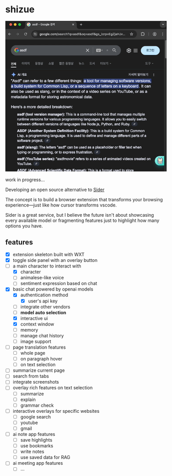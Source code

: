 # shizue

![wip](/doc/wip.gif)

work in progress...

Developing an open source alternative to [Sider](https://sider.ai/pricing)

The concept is to build a browser extension that transforms your browsing experience—just like how cursor transforms vscode.

Sider is a great service, but I believe the future isn't about showcasing every available model or fragmenting features just to highlight how many options you have.

## features

- [x] extension skeleton built with WXT
- [x] toggle side panel with an overlay button
- [ ] a main character to interact with
  - [x] character
  - [ ] animalese-like voice
  - [ ] sentiment expression based on chat
- [x] basic chat powered by openai models
  - [x] authentication method
    - [x] user's api key
  - [ ] integrate other vendors
  - [ ] **model auto selection**
  - [x] interactive ui
  - [x] context window
  - [ ] memory
  - [ ] manage chat history
  - [ ] image support
- [ ] page translation features
  - [ ] whole page
  - [ ] on paragraph hover
  - [ ] on text selection
- [ ] summarize current page
- [ ] search from tabs
- [ ] integrate screenshots
- [ ] overlay rich features on text selection
  - [ ] summarize
  - [ ] explain
  - [ ] grammar check
- [ ] interactive overlays for specific websites
  - [ ] google search
  - [ ] youtube
  - [ ] gmail
- [ ] ai note app features
  - [ ] save highlights
  - [ ] use bookmarks
  - [ ] write notes
  - [ ] use saved data for RAG
- [ ] ai meeting app features
  - [ ] ...

